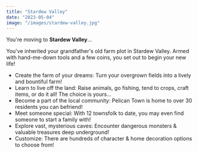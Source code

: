 ```yaml
---
title: "Stardew Valley"
date: "2023-05-04"
image: "/images/stardew-valley.jpg"
---
```


You're moving to **Stardew Valley**...

You've inherited your grandfather's old farm plot in Stardew Valley.
Armed with hand-me-down tools and a few coins, you set out to begin your new life!

- Create the farm of your dreams: Turn your overgrown fields into a lively and bountiful farm!
- Learn to live off the land: Raise animals, go fishing, tend to crops, craft items, or do it all! The choice is yours...
- Become a part of the local community: Pelican Town is home to over 30 residents you can befriend!
- Meet someone special: With 12 townsfolk to date, you may even find someone to start a family with!
- Explore vast, mysterious caves: Encounter dangerous monsters & valuable treasures deep underground!
- Customize: There are hundreds of character & home decoration options to choose from!
